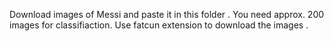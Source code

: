 Download images of Messi and paste it in this folder . You need approx. 200 images for classifiaction. Use fatcun extension to download the images .
